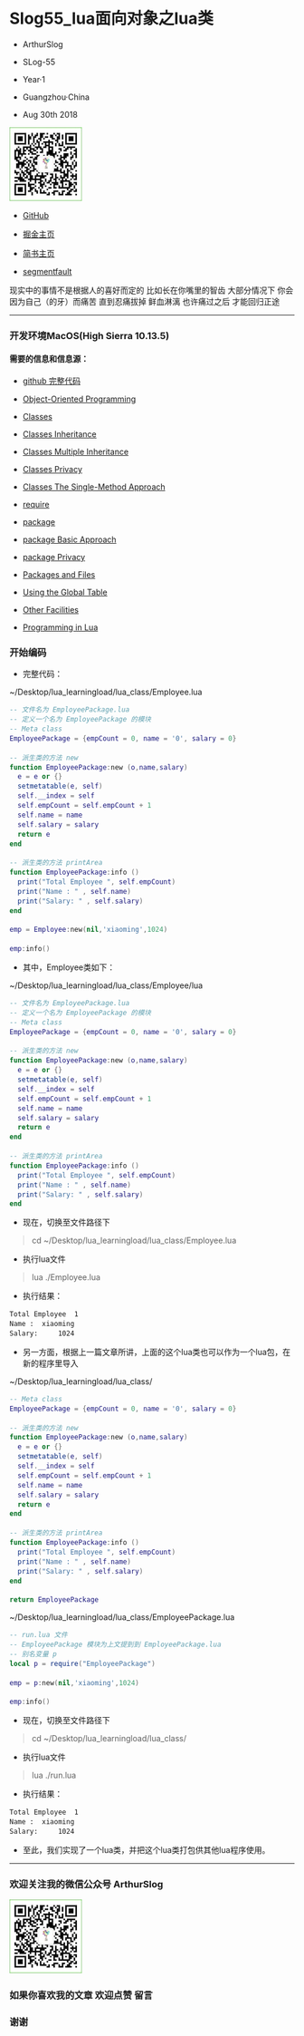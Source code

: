 # Slog55_lua面向对象之lua类

* ArthurSlog
* SLog-55
* Year·1

* Guangzhou·China
* Aug 30th 2018

![关注微信公众号“ArthurSlog”](https://github.com/BlessedChild/LogofAxu/blob/master/images/icon_128.jpg?raw=true "微信扫描二维码，关注我的公众号")

* [GitHub](https://github.com/BlessedChild/ArthurSlog)

* [掘金主页](https://juejin.im/user/59f2a424f265da432f305c66/posts)

* [简书主页](https://www.jianshu.com/u/b9ebe10f0534)

* [segmentfault](https://segmentfault.com/u/arthurslog/articles)

现实中的事情不是根据人的喜好而定的 比如长在你嘴里的智齿 大部分情况下 你会因为自己（的牙）而痛苦 直到忍痛拔掉 鲜血淋漓 也许痛过之后 才能回归正途 

---

### 开发环境MacOS(High Sierra 10.13.5)

#### 需要的信息和信息源：

* [github 完整代码](https://github.com/BlessedChild/lua_learningload)

* [Object-Oriented Programming](http://www.lua.org/pil/16.html)

* [Classes](http://www.lua.org/pil/16.1.html)

* [Classes Inheritance](http://www.lua.org/pil/16.2.html)

* [Classes Multiple Inheritance](http://www.lua.org/pil/16.3.html)

* [Classes Privacy](http://www.lua.org/pil/16.4.html)

* [Classes The Single-Method Approach](http://www.lua.org/pil/16.5.html)

* [require](http://www.lua.org/pil/8.1.html)

* [package](http://www.lua.org/pil/15.html)

* [package Basic Approach](http://www.lua.org/pil/15.1.html)

* [package Privacy](http://www.lua.org/pil/15.2.html)

* [Packages and Files](http://www.lua.org/pil/15.3.html)

* [Using the Global Table](http://www.lua.org/pil/15.4.html)

* [Other Facilities](http://www.lua.org/pil/15.5.html)

* [Programming in Lua](http://www.lua.org/pil/contents.html)

### 开始编码

* 完整代码：

~/Desktop/lua_learningload/lua_class/Employee.lua
``` lua
-- 文件名为 EmployeePackage.lua
-- 定义一个名为 EmployeePackage 的模块
-- Meta class
EmployeePackage = {empCount = 0, name = '0', salary = 0}

-- 派生类的方法 new
function EmployeePackage:new (o,name,salary)
  e = e or {}
  setmetatable(e, self)
  self.__index = self
  self.empCount = self.empCount + 1
  self.name = name
  self.salary = salary
  return e
end

-- 派生类的方法 printArea
function EmployeePackage:info ()
  print("Total Employee ", self.empCount)
  print("Name : " , self.name)  
  print("Salary: " , self.salary)
end

emp = Employee:new(nil,'xiaoming',1024)

emp:info()
```

* 其中，Employee类如下：

~/Desktop/lua_learningload/lua_class/Employee/lua
``` lua
-- 文件名为 EmployeePackage.lua
-- 定义一个名为 EmployeePackage 的模块
-- Meta class
EmployeePackage = {empCount = 0, name = '0', salary = 0}

-- 派生类的方法 new
function EmployeePackage:new (o,name,salary)
  e = e or {}
  setmetatable(e, self)
  self.__index = self
  self.empCount = self.empCount + 1
  self.name = name
  self.salary = salary
  return e
end

-- 派生类的方法 printArea
function EmployeePackage:info ()
  print("Total Employee ", self.empCount)
  print("Name : " , self.name)  
  print("Salary: " , self.salary)
end
```

* 现在，切换至文件路径下

> cd ~/Desktop/lua_learningload/lua_class/Employee.lua

* 执行lua文件

> lua ./Employee.lua

* 执行结果：

``` txt
Total Employee 	1
Name : 	xiaoming
Salary: 	1024
```

* 另一方面，根据上一篇文章所讲，上面的这个lua类也可以作为一个lua包，在新的程序里导入

~/Desktop/lua_learningload/lua_class/
``` lua
-- Meta class
EmployeePackage = {empCount = 0, name = '0', salary = 0}

-- 派生类的方法 new
function EmployeePackage:new (o,name,salary)
  e = e or {}
  setmetatable(e, self)
  self.__index = self
  self.empCount = self.empCount + 1
  self.name = name
  self.salary = salary
  return e
end

-- 派生类的方法 printArea
function EmployeePackage:info ()
  print("Total Employee ", self.empCount)
  print("Name : " , self.name)  
  print("Salary: " , self.salary)
end

return EmployeePackage
```

~/Desktop/lua_learningload/lua_class/EmployeePackage.lua
``` lua
-- run.lua 文件
-- EmployeePackage 模块为上文提到到 EmployeePackage.lua
-- 别名变量 p
local p = require("EmployeePackage")
 
emp = p:new(nil,'xiaoming',1024)
 
emp:info()
```

* 现在，切换至文件路径下

> cd ~/Desktop/lua_learningload/lua_class/

* 执行lua文件

> lua ./run.lua

* 执行结果：

``` txt
Total Employee 	1
Name : 	xiaoming
Salary: 	1024
```

* 至此，我们实现了一个lua类，并把这个lua类打包供其他lua程序使用。

---

### 欢迎关注我的微信公众号 ArthurSlog

![关注微信公众号“ArthurSlog”](https://github.com/BlessedChild/LogofAxu/blob/master/images/icon_128.jpg?raw=true "微信扫描二维码，关注我的公众号")

### 如果你喜欢我的文章 欢迎点赞 留言
### 谢谢
